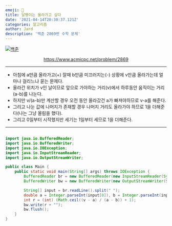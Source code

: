 ```yaml
---
emoji: 🧢
title: 달팽이는 올라가고 싶다
date: '2021-04-14T20:30:37.121Z'
categories: 알고리즘
author: Jard
description: '백준 2869번 수학 문제'
---
```


[![백준](https://d2gd6pc034wcta.cloudfront.net/images/logo@2x.png)](https://www.acmicpc.net/problem/2869)

<div style="text-align:center"><a href="https://www.acmicpc.net/problem/2869">https://www.acmicpc.net/problem/2869</a></div>

---

- 아침에 a만큼 올라가고(+) 잘때 b만큼 미끄러지는(-) 상황에 v만큼 올라가는데 얼마나 걸리느냐 묻는 문제다.
- 올라간 위치가 v인 날이므로 앞으로 가야하는 거리(v)에서 하루동안 움직이는 거리(a-b)를 나눈다.
- 하지만 v/(a-b)만 계산할 경우 오전 동안 올라갔건 a가 빠져야하므로 v-a를 해준다.
- 그리고 나눈 값에 나머지가 존재할 경우 나머지 거리도 올라가야 하므로 1을 더해준다(나는 그냥 올림을 했다).
- 그리고 0일부터 시작했지만 세기는 1일부터 세므로 1을 더해준다.

---

```java

import java.io.BufferedReader;
import java.io.BufferedWriter;
import java.io.IOException;
import java.io.InputStreamReader;
import java.io.OutputStreamWriter;

public class Main {
    public static void main(String[] args) throws IOException {
        BufferedReader br = new BufferedReader(new InputStreamReader(System.in));
        BufferedWriter bw = new BufferedWriter(new OutputStreamWriter(System.out));

        String[] input = br.readLine().split(" ");
        double a = Integer.parseInt(input[0]), b = Integer.parseInt(input[1]), v = Integer.parseInt(input[2]);
        int r = (int) (Math.ceil((v - a) / (a - b)) + 1);
        bw.write(r + "");
        bw.flush();
    }
}

```
